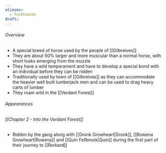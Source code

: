 ```yaml
---
aliases:
  - Tuskhooves
draft:
---
```

###### Overview
- A special breed of horse used by the people of [[Gilbreives]]
- They are about 50% larger and more muscular than a normal horse, with short tusks emerging from the muzzle
- They have a wild temperament and have to develop a special bond with an individual before they can be ridden
- Traditionally used by town of [[Gilbreives]] as they can accommodate the heavier well built lumberjack men and can be used to drag heavy carts of lumber
- They roam wild in the [[Verdant Forest]]
###### Appearances
###### [[Chapter 2 - Into the Verdant Forest]]
- Ridden by the gang along with [[Gronk Growheart|Gronk]], [[Rowena Growheart|Rowena]] and [[Quin Fellbrook|Quin]] during the first part of their journey to [[Rorkard]]